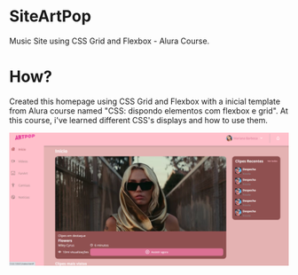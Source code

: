# SiteArtPop
 Music Site using CSS Grid and Flexbox - Alura Course.
 
 # How?
 Created this homepage using CSS Grid and Flexbox with a inicial template from Alura course named "CSS: dispondo elementos com flexbox e grid". At this course, i've learned different CSS's displays and how to use them.
 
 </div>
<p align="center">
<img src="https://github.com/barbmariana/SiteArtPop/blob/main/flex-e-grid-main/assets/img/SiteDesktop.png">
</p>
